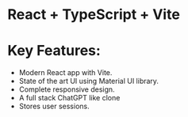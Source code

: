 # React + TypeScript + Vite

# Key Features:

- Modern React app with Vite.
- State of the art UI using Material UI library.
- Complete responsive design.
- A full stack ChatGPT like clone
- Stores user sessions.
